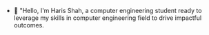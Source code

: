 - 👋 "Hello, I'm Haris Shah, a computer engineering student ready to leverage my skills in computer engineering field to drive impactful outcomes.


<!---
harisaahmed/harisaahmed is a ✨ special ✨ repository because its `README.md` (this file) appears on your GitHub profile.
You can click the Preview link to take a look at your changes.
--->
